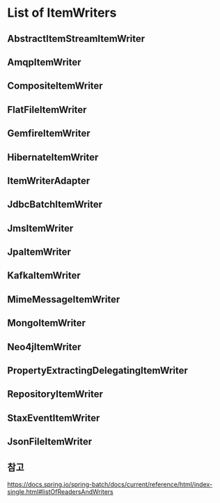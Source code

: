 # List of ItemWriters

## AbstractItemStreamItemWriter

## AmqpItemWriter

## CompositeItemWriter

## FlatFileItemWriter

## GemfireItemWriter

## HibernateItemWriter

## ItemWriterAdapter

## JdbcBatchItemWriter

## JmsItemWriter

## JpaItemWriter

## KafkaItemWriter

## MimeMessageItemWriter

## MongoItemWriter

## Neo4jItemWriter

## PropertyExtractingDelegatingItemWriter

## RepositoryItemWriter

## StaxEventItemWriter

## JsonFileItemWriter

## 참고
https://docs.spring.io/spring-batch/docs/current/reference/html/index-single.html#listOfReadersAndWriters  